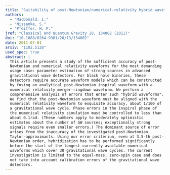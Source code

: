 ```yaml
---
title: "Suitability of post-Newtonian/numerical-relativity hybrid waveforms for gravitational wave detectors"
authors:
  - "MacDonald, I."
  - "Nissanke, S."
  - "Pfeiffer, H. P."
jref: "Classical and Quantum Gravity 28, 134002 (2011)"
doi: "10.1088/0264-9381/28/13/134002"
date: 2011-07-01
arxiv: "1102.5128"
used_spec: true
abstract: |
  This article presents a study of the sufficient accuracy of post-
  Newtonian and numerical relativity waveforms for the most demanding
  usage case: parameter estimation of strong sources in advanced
  gravitational wave detectors. For black hole binaries, these
  detectors require accurate waveform models which can be constructed
  by fusing an analytical post-Newtonian inspiral waveform with a
  numerical relativity merger-ringdown waveform. We perform a
  comprehensive analysis of errors that enter such "hybrid waveforms".
  We find that the post-Newtonian waveform must be aligned with the
  numerical relativity waveform to exquisite accuracy, about 1/100 of
  a gravitational wave cycle. Phase errors in the inspiral phase of
  the numerical relativity simulation must be controlled to less than
  about 0.1rad. (These numbers apply to moderately optimistic
  estimates about the number of GW sources; exceptionally strong
  signals require even smaller errors.) The dominant source of error
  arises from the inaccuracy of the investigated post-Newtonian
  Taylor-approximants. Using our error criterium, even at 3.5-th post-
  Newtonian order, hybridization has to be performed significantly
  before the start of the longest currently available numerical
  waveforms which cover 30 gravitational wave cycles. The current
  investigation is limited to the equal-mass, zero-spin case and does
  not take into account calibration errors of the gravitational wave
  detectors.
---
```

